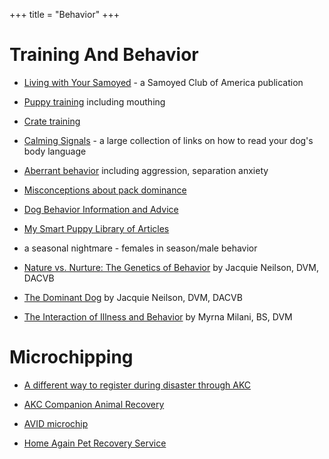 +++
title = "Behavior"
+++


# Training And Behavior


- [Living with Your Samoyed](http://www.samoyed.org/SCA/documents/scalivingwithyoursamoyed.pdf) - a Samoyed Club of America publication

- [Puppy training](http://www.clickersolutions.com/articles/#puppy) including mouthing

- [Crate training](http://samoyed.cc/cratetraining.html)

- [Calming Signals](http://www.k9events.com/calmingsignals.htm) - a large collection of links on how to read your dog's body language

- [Aberrant behavior](http://www.clickersolutions.com/articles/#problem) including aggression, separation anxiety

- [Misconceptions about pack dominance](http://www.clickersolutions.com/articles/2001/dominance.htm)

- [Dog Behavior Information and Advice](http://www.ddfl.org/tips.htm#dog)

- [My Smart Puppy Library of Articles](https://mysmartpuppy.com/)

- a seasonal nightmare - females in season/male behavior

- [Nature vs. Nurture: The Genetics of Behavior](http://www.akcchf.org/educational-resources/library/articles/articles/Nature-vs-Nurture-The-Genetics-of-Behavior-07-1997.pdf) by Jacquie Neilson, DVM, DACVB

- [The Dominant Dog](http://www.akcchf.org/educational-resources/library/articles/articles/The-Dominant-Dog-07-1997.pdf) by Jacquie Neilson, DVM, DACVB

- [The Interaction of Illness and Behavior](http://www.mmilani.com/writing/articles/dogs/canine-illness-behavior/) by Myrna Milani, BS, DVM


# Microchipping


- [A different way to register during disaster through AKC](http://www.akcreunite.org/)

- [AKC Companion Animal Recovery](http://www.akccar.org/)

- [AVID microchip](https://avidid.com/)

- [Home Again Pet Recovery Service](https://www.homeagain.com/)
